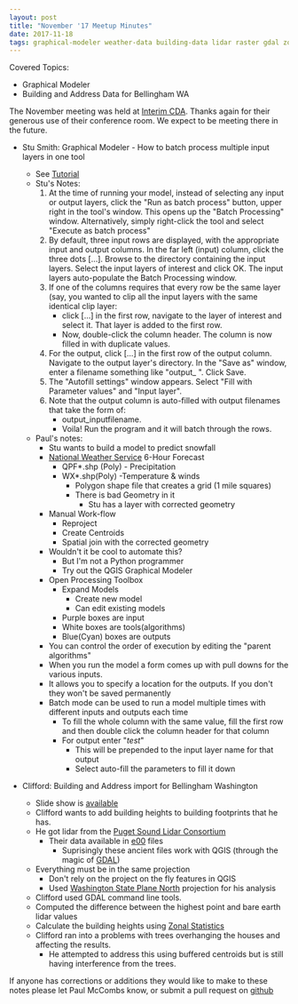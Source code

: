 ```yaml
---
layout: post
title: "November '17 Meetup Minutes"
date: 2017-11-18
tags: graphical-modeler weather-data building-data lidar raster gdal zonal-statistics
---
```


Covered Topics:
* Graphical Modeler
* Building and Address Data for Bellingham WA

The November meeting was held at [Interim CDA](http://interimicda.org/whatwedo/). Thanks again for their generous use of their conference room. We expect to be meeting there in the future.

* Stu Smith: Graphical Modeler - How to batch process multiple input layers in one tool
	* See [Tutorial](http://www.qgistutorials.com/en/docs/batch_processing.html)
	* Stu's Notes:
		1. At the time of running your model, instead of selecting any input or output layers, click the "Run as batch process" button, upper right in the tool's window. This opens up the "Batch Processing" window.  Alternatively, simply right-click the tool and select "Execute as batch process"
		2. By default, three input rows are displayed, with the appropriate input and output columns. In the far left (input) column, click the three dots […].  Browse to the directory containing the input layers.  Select the input layers of interest and click OK.  The input layers auto-populate the Batch Processing window. 
		3. If one of the columns requires that every row be the same layer (say, you wanted to clip all the input layers with the same identical clip layer:
			* click […] in the first row, navigate to the layer of interest and select it.  That layer is added to the first row.
			* Now, double-click the column header.  The column is now filled in with duplicate values.
		4. For the output, click […] in the first row of the output column.  Navigate to the output layer's directory.  In the "Save as" window, enter a filename something like "output_ ".  Click Save.
		5. The "Autofill settings" window appears.  Select "Fill with Parameter values" and "Input layer". 
		6. Note that the output column is auto-filled with output filenames that take the form of:
			* output_inputfilename.
			* Voila!  Run the program and it will batch through the rows.
	* Paul's notes:
		* Stu wants to build a model to predict snowfall
		* [National Weather Service](http://www.weather.gov/) 6-Hour Forecast
			* QPF*.shp (Poly) - Precipitation
			* WX*.shp(Poly) -Temperature & winds
				* Polygon shape file that creates a grid (1 mile squares)
				* There is bad Geometry in it
					* Stu has a layer with corrected geometry
		* Manual Work-flow
			* Reproject
			* Create Centroids
			* Spatial join with the corrected geometry
		* Wouldn't it be cool to automate this?
			* But I'm not a Python programmer
			* Try out the QGIS Graphical Modeler
		* Open Processing Toolbox
			* Expand Models
				* Create new model
				* Can edit existing models
			* Purple boxes are input
			* White boxes are tools(algorithms)
			* Blue(Cyan) boxes are outputs
		* You can control the order of execution by editing the "parent algorithms"
		* When you run the model a form comes up with pull downs for the various inputs.
		* It allows you to specify a location for the outputs. If you don't they won't be saved permanently
		* Batch mode can be used to run a model multiple times with different inputs and outputs each time
			* To fill the whole column with the same value, fill the first row and then double click the column header for that column
			* For output  enter "_test_"
				* This will be prepended to the input layer name for that output
				* Select auto-fill the parameters to fill it down

* Clifford: Building and Address import for Bellingham Washington
	* Slide show is [available](https://docs.google.com/presentation/d/e/2PACX-1vSw5hv6Zy90KQJdZEvWeh5Mxk94Hb3GklKcAoaPVPWjCYCni1gDPgAxlgIt4bAPJNUMrpxNviIBMuYH/pub?start=false&loop=false&delayms=3000)
	* Clifford wants to add building heights to building footprints that he has.
	* He got lidar from the [Puget Sound Lidar Consortium](http://pugetsoundlidar.ess.washington.edu/)
		* Their data available in [e00](https://www.loc.gov/preservation/digital/formats/fdd/fdd000291.shtml) files
			* Suprisingly these ancient files work with QGIS (through the magic of [GDAL](http://www.gdal.org/))
	* Everything must be in the same projection
		* Don't rely on the project on the fly features in QGIS
		* Used [Washington State Plane North](http://www.spatialreference.org/ref/epsg/2926/) projection for his analysis
	* Clifford used GDAL command line tools.
	* Computed the difference between the highest point and bare earth lidar values
	* Calculate the building heights using [Zonal Statistics](https://pcjericks.github.io/py-gdalogr-cookbook/raster_layers.html#calculate-zonal-statistics)
	* Clifford ran into a problems with trees overhanging the houses and affecting the results.
		* He attempted to address this using buffered centroids but is still having interference from the trees.

If anyone has corrections or additions they would like to make to these notes please let Paul McCombs know, or submit a pull request on [github](https://github.com/psqgis/psqgis.github.io)
